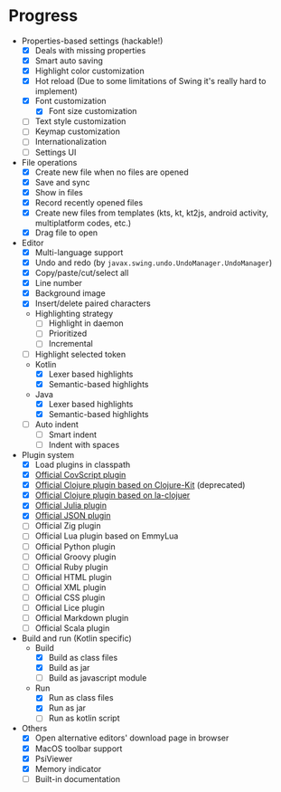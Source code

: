 
# Progress

+ Properties-based settings (hackable!)
	+ [X] Deals with missing properties
	+ [X] Smart auto saving
	+ [X] Highlight color customization
	+ [X] Hot reload (Due to some limitations of Swing it's really hard to implement)
	+ [X] Font customization
		+ [X] Font size customization
	+ [ ] Text style customization
	+ [ ] Keymap customization
	+ [ ] Internationalization
	+ [ ] Settings UI
+ File operations
	+ [X] Create new file when no files are opened
	+ [X] Save and sync
	+ [X] Show in files
	+ [X] Record recently opened files
	+ [X] Create new files from templates (kts, kt, kt2js, android activity, multiplatform codes, etc.)
	+ [X] Drag file to open
+ Editor
	+ [X] Multi-language support
	+ [X] Undo and redo (by `javax.swing.undo.UndoManager.UndoManager`)
	+ [X] Copy/paste/cut/select all
	+ [X] Line number
	+ [X] Background image
	+ [X] Insert/delete paired characters
	+ Highlighting strategy
		+ [ ] Highlight in daemon
		+ [ ] Prioritized
		+ [ ] Incremental
	+ [ ] Highlight selected token
	+ Kotlin
		+ [X] Lexer based highlights
		+ [X] Semantic-based highlights
	+ Java
		+ [X] Lexer based highlights
		+ [X] Semantic-based highlights
	+ [ ] Auto indent
		+ [ ] Smart indent
		+ [ ] Indent with spaces
+ Plugin system
	+ [X] Load plugins in classpath
	+ [X] [Official CovScript plugin](https://github.com/covscript/covscript-devkt)
	+ [X] [Official Clojure plugin based on Clojure-Kit](https://github.com/devkt-plugins/clojure-devkt) (deprecated)
	+ [X] [Official Clojure plugin based on la-clojuer](https://github.com/devkt-plugins/la-clojure-devkt)
	+ [X] [Official Julia plugin](https://github.com/devkt-plugins/julia-devkt)
	+ [X] [Official JSON plugin](https://github.com/devkt-plugins/json-devkt)
	+ [ ] Official Zig plugin
	+ [ ] Official Lua plugin based on EmmyLua
	+ [ ] Official Python plugin
	+ [ ] Official Groovy plugin
	+ [ ] Official Ruby plugin
	+ [ ] Official HTML plugin
	+ [ ] Official XML plugin
	+ [ ] Official CSS plugin
	+ [ ] Official Lice plugin
	+ [ ] Official Markdown plugin
	+ [ ] Official Scala plugin
+ Build and run (Kotlin specific)
	+ Build
		+ [X] Build as class files
		+ [X] Build as jar
		+ [ ] Build as javascript module
	+ Run
		+ [X] Run as class files
		+ [X] Run as jar
		+ [ ] Run as kotlin script
+ Others
	+ [X] Open alternative editors' download page in browser
	+ [X] MacOS toolbar support
	+ [X] PsiViewer
	+ [X] Memory indicator
	+ [ ] Built-in documentation
